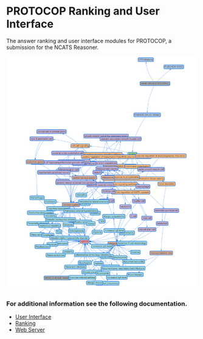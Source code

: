 # PROTOCOP Ranking and User Interface

The answer ranking and user interface modules for PROTOCOP, a submission for the NCATS Reasoner.

![Example Knowledge graph](./cover.png?raw=true)

### For additional information see the following documentation.
* [User Interface](./doc/ui/ui_doc.md)
* [Ranking](./doc/ranking/ranking_doc.md)
* [Web Server](./doc/webserver/webserver_doc.md )
